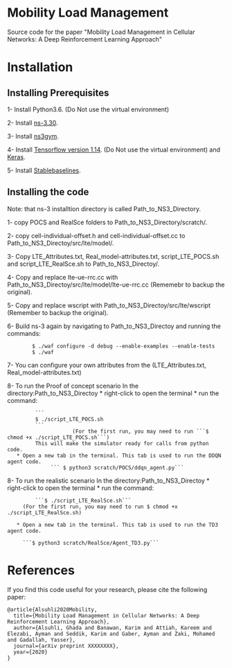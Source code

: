 # Mobility Load Management 
Source code for the paper "Mobility Load Management in Cellular Networks: A Deep Reinforcement Learning Approach"

# Installation
## Installing Prerequisites

1- Install Python3.6. (Do Not use the virtual environment)

2- Install [ns-3.30](https://www.nsnam.org/wiki/Installation).

3- Install [ns3gym](https://github.com/tkn-tub/ns3-gym).

4- Install [Tensorflow version 1.14](https://www.tensorflow.org/install/pip). (Do Not use the virtual environment) and [Keras](https://pypi.org/project/Keras/).

5- Install [Stablebaselines](https://github.com/hill-a/stable-baselines).

## Installing the code

Note: that ns-3 installtion directory is called Path_to_NS3_Directory.

1- copy POCS and RealSce folders to Path_to_NS3_Directory/scratch/.

2- copy cell-individual-offset.h and cell-individual-offset.cc to Path_to_NS3_Directoy/src/lte/model/.

3- Copy LTE_Attributes.txt, Real_model-attributes.txt, script_LTE_POCS.sh and script_LTE_RealSce.sh to Path_to_NS3_Directoy/.

4- Copy and replace lte-ue-rrc.cc with Path_to_NS3_Directoy/src/lte/model/lte-ue-rrc.cc (Rememebr to backup the original).

5- Copy and replace wscript with Path_to_NS3_Directoy/src/lte/wscript (Remember to backup the original).

6- Build ns-3 again by navigating to Path_to_NS3_Directoy and running the commands:
```
		$ ./waf configure -d debug --enable-examples --enable-tests
		$ ./waf
```

  
7- You can configure your own attributes from the (LTE_Attributes.txt, Real_model-attributes.txt)

8- To run the Proof of concept scenario
   In the directory:Path_to_NS3_Directoy
       * right-click to open the terminal
       * run the command:
       
			 ```
             $ ./script_LTE_POCS.sh 
			 ```
						 (For the first run, you may need to run ```$ chmod +x ./script_LTE_POCS.sh```)
			 This will make the simulator ready for calls from python code. 
       * Open a new tab in the terminal. This tab is used to run the DDQN agent code. 
			      ``` $ python3 scratch/POCS/ddqn_agent.py```


 8- To run the realistic scenario
   In the directory:Path_to_NS3_Directoy
       * right-click to open the terminal
       * run the command:
       
             ```$ ./script_LTE_RealSce.sh```  
	     (For the first run, you may need to run $ chmod +x ./script_LTE_RealSce.sh)
	     
       * Open a new tab in the terminal. This tab is used to run the TD3 agent code. 
       
	     ```$ python3 scratch/RealSce/Agent_TD3.py```


# References
If you find this code useful for your research, please cite the following paper:
```
@article{Alsuhli2020Mobility,
  title={Mobility Load Management in Cellular Networks: A Deep Reinforcement Learning Approach},
  author={Alsuhli, Ghada and Banawan, Karim and Attiah, Kareem and Elezabi, Ayman and Seddik, Karim and Gaber, Ayman and Zaki, Mohamed and Gadallah, Yasser},
  journal={arXiv preprint XXXXXXXX},
  year={2020}
}
```
